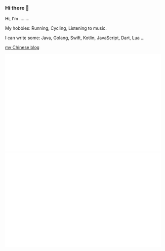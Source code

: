 ### Hi there 👋

Hi, I'm ........

My hobbies: Running, Cycling, Listening to music.

I can write some: Java, Golang, Swift, Kotlin, JavaScript, Dart, Lua ...

[my Chinese blog](https://eightpigs.io)

![Eightpigs 的 Github 统计信息](https://github.com/eightpigs/github-stats/blob/master/generated/overview.svg)
![ightpigs 的 Github 统计信息](https://github.com/eightpigs/github-stats/blob/master/generated/languages.svg)
